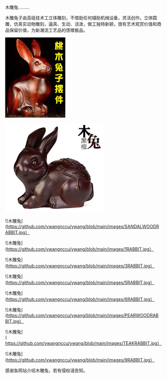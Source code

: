 木雕兔.........


木雕兔子由高级技术工立体雕刻，不借助任何辅助机械设备，灵活创作。立体圆雕，仿真实动物雕刻，逼真、生动、活泼，做工独特新颖，很有艺术观赏价值和商品保留价值，为新潮流工艺品的馈赠极品。


![木雕兔](https://github.com/ywangnccu/ywang/blob/main/images/MAHOGANYRABBIT.jpg)


![木雕兔](https://github.com/ywangnccu/ywang/blob/main/images/SANDALWOODRABBIT.jpg)





![木雕兔](https://github.com/ywangnccu/ywang/blob/main/images/SANDALWOODRABBIT.jpg）



![木雕兔](https://github.com/ywangnccu/ywang/blob/main/images/1RABBIT.jpg）



![木雕兔](https://github.com/ywangnccu/ywang/blob/main/images/3RABBIT.jpg）



![木雕兔](https://github.com/ywangnccu/ywang/blob/main/images/5RABBIT.jpg）



![木雕兔](https://github.com/ywangnccu/ywang/blob/main/images/6RABBIT.jpg）



![木雕兔](https://github.com/ywangnccu/ywang/blob/main/images/PEARWOODRABBIT.jpg）



![木雕兔](https://github.com/ywangnccu/ywang/blob/main/images/TEAKRABBIT.jpg）



![木雕兔](https://github.com/ywangnccu/ywang/blob/main/images/9RABBIT.jpg）


感谢各网站介绍木雕兔，若有侵权请告知。
